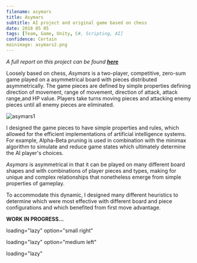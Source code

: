```yaml
---
filename: asymars
title: Asymars
subtitle: AI project and original game based on chess
date: 2018 05 05
tags: [Team, Game, Unity, C#, Scripting, AI]
confidence: Certain
mainimage: asymars2.png
---
```


*A full report on this project can be found __[here](/assets/asymars_report.pdf)__*

Loosely based on chess, *Asymars* is a two-player, competitive, zero-sum game played on a asymmetrical board with pieces distributed
asymmetrically. The game pieces are defined by simple properties defining direction of movement, range of movement, direction of attack, attack range,and HP value. Players take turns moving pieces and attacking enemy pieces until all enemy pieces are eliminated.

![][asy1]

I designed the game pieces to have simple properties and rules, which allowed for the efficient implementations of artificial intelligence systems. For example, Alpha-Beta pruning is used in combination with the minimax algorithm to simulate and reduce game states which ultimately determine the AI player's choices.

*Asymars* is asymmetrical in that it can be played on many different board shapes and with combinations of player pieces and types, making for unique and complex relationships that nonetheless emerge from simple properties of gameplay. 

To accommodate this dynamic, I designed many different heuristics to determine which were most effective with different board and piece configurations and which benefited from first move advantage.

**WORK IN PROGRESS...**

[asy1]: /images/asymars1.png "asymars1"
	loading="lazy" option="small right"

[asy2]: /images/asymars3.png "asymars3"
	loading="lazy" option="medium left"

[asy3]: /images/asymars4.png "asymars4"
	loading="lazy"
